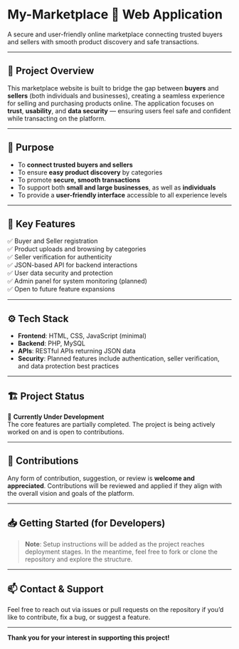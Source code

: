 # My-Marketplace 🛒 Web Application

A secure and user-friendly online marketplace connecting trusted buyers and sellers with smooth product discovery and safe transactions.

---

## 🚀 Project Overview

This marketplace website is built to bridge the gap between **buyers** and **sellers** (both individuals and businesses), creating a seamless experience for selling and purchasing products online. The application focuses on **trust**, **usability**, and **data security** — ensuring users feel safe and confident while transacting on the platform.

---

## 🎯 Purpose

- To **connect trusted buyers and sellers**
- To ensure **easy product discovery** by categories
- To promote **secure, smooth transactions**
- To support both **small and large businesses**, as well as **individuals**
- To provide a **user-friendly interface** accessible to all experience levels

---

## 🧩 Key Features

✅ Buyer and Seller registration  
✅ Product uploads and browsing by categories  
✅ Seller verification for authenticity  
✅ JSON-based API for backend interactions  
✅ User data security and protection  
✅ Admin panel for system monitoring (planned)  
✅ Open to future feature expansions  

---

## ⚙️ Tech Stack

- **Frontend**: HTML, CSS, JavaScript (minimal)
- **Backend**: PHP, MySQL
- **APIs**: RESTful APIs returning JSON data
- **Security**: Planned features include authentication, seller verification, and data protection best practices

---

## 🏗️ Project Status

🚧 **Currently Under Development**  
The core features are partially completed. The project is being actively worked on and is open to contributions.

---

## 🤝 Contributions

Any form of contribution, suggestion, or review is **welcome and appreciated**. Contributions will be reviewed and applied if they align with the overall vision and goals of the platform.

---

## 📥 Getting Started (for Developers)

> **Note**: Setup instructions will be added as the project reaches deployment stages. In the meantime, feel free to fork or clone the repository and explore the structure.

---

## 📫 Contact & Support

Feel free to reach out via issues or pull requests on the repository if you’d like to contribute, fix a bug, or suggest a feature.

---

**Thank you for your interest in supporting this project!**

